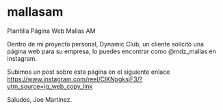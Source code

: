 # mallasam
Plantilla Página Web Mallas AM

Dentro de mi proyecto personal, Dynamic Club, un cliente solicitó una página web para su empresa, lo puedes encontrar como @mdz_mallas en instagram.

Subimos un post sobre esta página en el siguiente enlace https://www.instagram.com/reel/ClKNpgksjF3/?utm_source=ig_web_copy_link

Saludos, Joe Martínez.

